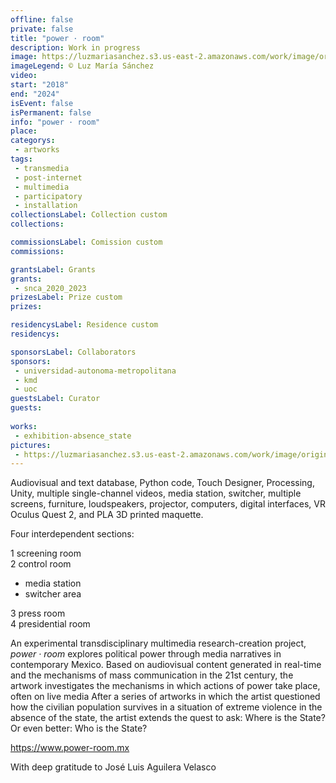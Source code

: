 ```yaml
---
offline: false
private: false
title: "power · room"
description: Work in progress
image: https://luzmariasanchez.s3.us-east-2.amazonaws.com/work/image/original/channels4_profile.jpg
imageLegend: © Luz María Sánchez
video: 
start: "2018"
end: "2024"
isEvent: false
isPermanent: false
info: "power · room"
place: 
categorys:
 - artworks
tags:
 - transmedia
 - post-internet
 - multimedia
 - participatory
 - installation
collectionsLabel: Collection custom
collections:

commissionsLabel: Comission custom
commissions:

grantsLabel: Grants
grants:
 - snca_2020_2023
prizesLabel: Prize custom
prizes:

residencysLabel: Residence custom
residencys:

sponsorsLabel: Collaborators
sponsors:
 - universidad-autonoma-metropolitana
 - kmd
 - uoc
guestsLabel: Curator
guests:
 
works:
 - exhibition-absence_state
pictures:
 - https://luzmariasanchez.s3.us-east-2.amazonaws.com/work/image/original/channels4_profile.jpg
---
```


Audiovisual and text database, Python code, Touch Designer, Processing, Unity, multiple single-channel videos, media station, switcher, multiple screens, furniture, loudspeakers, projector, computers, digital interfaces, VR Oculus Quest 2, and PLA 3D printed maquette.  

Four interdependent sections:  
 
1 screening room \
2 control room 
* media station 
* switcher area 

3 press room \
4 presidential room 

An experimental transdisciplinary multimedia research-creation project, *power · room* explores political power through media narratives in contemporary Mexico. Based on audiovisual content generated in real-time and the mechanisms of mass communication in the 21st century, the artwork investigates the mechanisms in which actions of power take place, often on live media After a series of artworks in which the artist questioned how the civilian population survives in a situation of extreme violence in the absence of the state, the artist extends the quest to ask: Where is the State? Or even better: Who is the State?


https://www.power-room.mx

With deep gratitude to José Luis Aguilera Velasco
